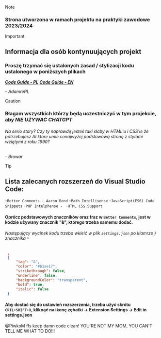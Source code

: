 
> [!NOTE]
> ### Strona utworzona w ramach projektu na praktyki zawodowe 2023/2024

> [!IMPORTANT]
> ## Informacja dla osób kontynuujących projekt
> ### Proszę trzymać się ustalonych zasad / stylizacji kodu ustalonego w poniższych plikach
> ***[Code Guide - PL](code-rules.pl.md "Standard kodowania tego projektu")***
> ***[Code Guide - EN](code-rules.en.md "This projects coding standard")***
> 
> *- AdamrePL*

> [!CAUTION]
> ### Błagam wszystkich którzy będą uczestniczyć w tym projekcie, aby ***NIE UŻYWAĆ CHATGPT***
> ###### Na serio stary? Czy ty naprawdę jesteś taki słaby w HTML'u i CSS'ie że potrzebujesz AI które umie conajwyżej podstawową stronę z stylami wziętymi z roku 1990?
> *- Browar*

> [!TIP]
> ## Lista zalecanych rozszerzeń do Visual Studio Code: 
> -`Better Comments - Aaron Bond`
> -`Path Intellisense` 
> -`JavaScript(ES6) Code Snippets`
> -`PHP Intelphense - `
> -`HTML CSS Support`
> #### Oprócz podstawowych znaczników oraz fraz w `Better Comments`, jest w kodzie używany znacznik "&", którego trzeba samemu dodać.
> ###### Następujący wycinek kodu trzeba wkleić w plik `settings.json` po klamrze `}` znacznika `*` 
> ```json
>  ,
>  {
>      "tag": "&",
>      "color": "#b1ae17",
>      "strikethrough": false,
>      "underline": false,
>      "backgroundColor": "transparent",
>      "bold": true,
>      "italic": false
>  }
> ```
>#### Aby dostać się do ustawień rozszerzenia, trzeba użyć skrótu `CRTL+SHIFT+X`, kliknąć na ikonę zębatki -> Extension Settings -> Edit in settings.json


@PiwkoM ffs keep damn code clean!
YOU'RE NOT MY MOM, YOU CAN'T TELL ME WHAT TO DO!!!
